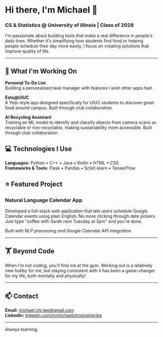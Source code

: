 # Hi there, I'm Michael 👋

### CS & Statistics @ University of Illinois | Class of 2028

I'm passionate about building tools that make a real difference in people's daily lives. Whether it's simplifying how students find food or helping people schedule their day more easily, I focus on creating solutions that improve quality of life.

---

## 🚀 What I'm Working On

**Personal To-Do List**  
Building a personalized task manager with features I wish other apps had.

**Eats@UIUC**  
A Yelp-style app designed specifically for UIUC students to discover great food around campus. Built through club collaboration. 

**AI Recycling Assistant**  
Training an ML model to identify and classify objects from camera scans as recyclable or non-recyclable, making sustainability more accessible. Built through club collaboration.

## 💻 Technologies I Use

**Languages:** Python • C++ • Java • Kotlin • HTML • CSS  
**Frameworks & Tools:** Flask • Pandas • Scikit-learn • TensorFlow

## ⭐ Featured Project

### Natural Language Calendar App
Developed a full-stack web application that lets users schedule Google Calendar events using plain English. No more clicking through date pickers. Just type "coffee with Sarah next Tuesday at 3pm" and you're done.

*Built with NLP processing and Google Calendar API integration*

---

## 🏋️ Beyond Code

When I'm not coding, you'll find me at the gym. Working out is a relatively new hobby for me, but staying consistent with it has been a game-changer for my life, both mentally and physically!

---

## 📫 Contact

**Email:** michael.chr.lee@gmail.com  
**LinkedIn:** [linkedin.com/in/michaelchristopherlee](https://www.linkedin.com/in/michaelchristopherlee/)

---

*Always learning.*

<!--
**ghostxic/ghostxic** is a ✨ _special_ ✨ repository because its `README.md` (this file) appears on your GitHub profile.

Here are some ideas to get you started:

- 🔭 I’m currently working on ...
- 🌱 I’m currently learning ...
- 👯 I’m looking to collaborate on ...
- 🤔 I’m looking for help with ...
- 💬 Ask me about ...
- 📫 How to reach me: ...
- 😄 Pronouns: ...
- ⚡ Fun fact: ...
-->
